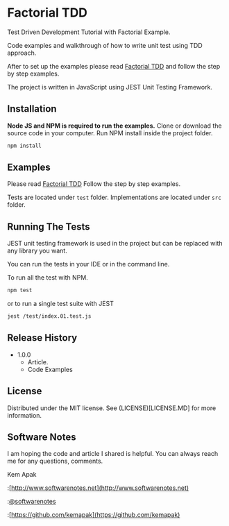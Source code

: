 # Factorial TDD

Test Driven Development Tutorial with Factorial Example.

Code examples and walkthrough of how to write unit test using TDD approach.

After to set up the examples please read [Factorial TDD](factorial-tdd.md) and follow the step by step examples.

The project is written in JavaScript using JEST Unit Testing Framework.

## Installation

**Node JS and NPM is required to run the examples.**
Clone or download the source code in your computer.
Run NPM install inside the project folder.

```sh
npm install
```

## Examples

Please read [Factorial TDD](factorial-tdd.md)
Follow the step by step examples.

Tests are located under `test` folder.
Implementations are located under `src` folder.

## Running The Tests
JEST unit testing framework is used in the project but can be replaced with any library you want.

You can run the tests in your IDE or in the command line.

To run all the test with NPM.

```sh
npm test
```

or to run a single test suite with JEST

```sh
jest /test/index.01.test.js
```

## Release History

* 1.0.0
	* Article.
	* Code Examples

## License
Distributed under the MIT license. See (LICENSE)[LICENSE.MD] for more information.

## Software Notes

I am hoping the code and article I shared is helpful. You can always reach me for any questions, comments.

Kem Apak

:[http://www.softwarenotes.net](http://www.softwarenotes.net)

:[@softwarenotes](https://twitter.com/softwarenotes)

:[https://github.com/kemapak](https://github.com/kemapak)



